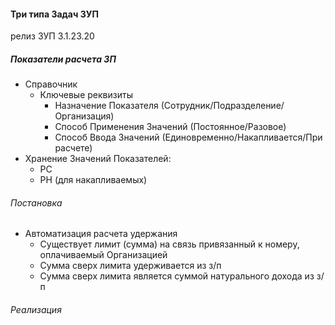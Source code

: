 

#### Три типа Задач ЗУП

релиз ЗУП 3.1.23.20


##### Показатели расчета ЗП

- Справочник
    - Ключевые реквизиты
        - Назначение Показателя  (Сотрудник/Подразделение/Организация)
        - Способ Применения Значений  (Постоянное/Разовое)
        - Способ Ввода Значений (Единовременно/Накапливается/При расчете)
- Хранение Значений Показателей:
    - РС
    - РН (для накапливаемых) 


###### Постановка

- Автоматизация расчета  удержания
    - Существует лимит (сумма) на связь привязанный к номеру, оплачиваемый Организацией
    - Сумма сверх лимита удерживается из з/п 
    - Сумма сверх лимита является суммой натурального  дохода из з/п 

###### Реализация